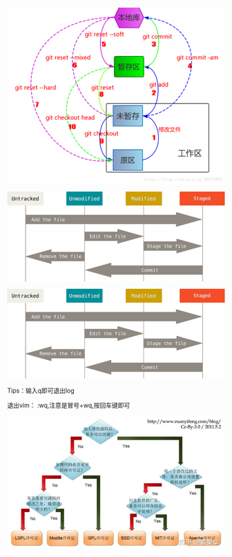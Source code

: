 ![img](Git.assets/20180919181719784)



![2-1-1.png](Git.assets/2-1-1.png)

![2-1-1.png](Git.assets/2-1-1.png)

Tips：输入q即可退出log

退出vim：      :wq,注意是冒号+wq,按回车键即可

![img](Git.assets/v2-8b3cf11b93d1f7a97efe1106e260aadf_720w.jpg)